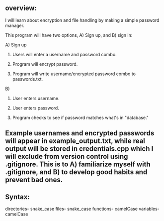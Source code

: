 ## overview:

I will learn about encryption and file handling by making a simple password manager. 

This program will have two options, A) Sign up, and B) sign in:

A) Sign up

1) Users will enter a username and password combo.

2) Program will encrypt password.

3) Program will write username/encrypted password combo to passwords.txt.

B) 

1) User enters username.

2) User enters password.

3) Program checks to see if password matches what's in "database." 

Example usernames and encrypted passwords will appear in example_output.txt, while real output will be stored in credentials.cpp which I will exclude from version control using .gitignore. This is to A) familiarize myself with .gitignore, and B) to develop good habits and prevent bad ones.
----
## Syntax:

directories- snake_case
files-       snake_case
functions-   camelCase
variables-   camelCase

